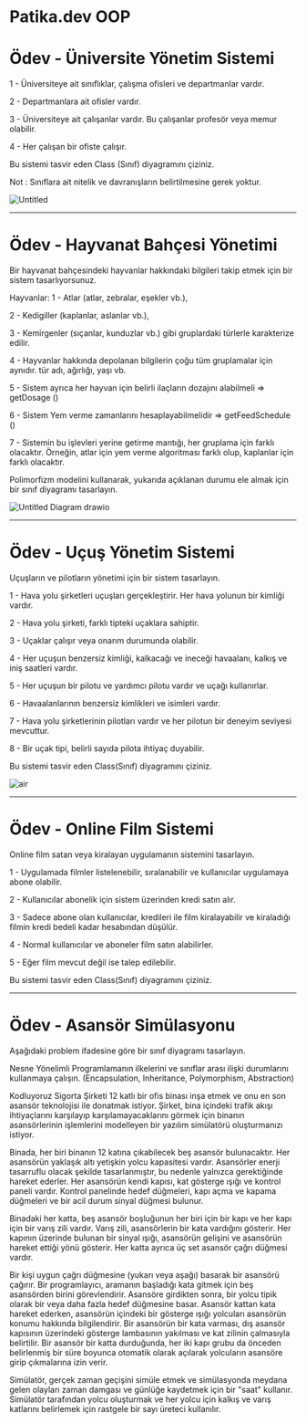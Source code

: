 # Patika.dev OOP

# Ödev - Üniversite Yönetim Sistemi

1 - Üniversiteye ait sınıflıklar, çalışma ofisleri ve departmanlar vardır.

2 - Departmanlara ait ofisler vardır.

3 - Üniversiteye ait çalışanlar vardır. Bu çalışanlar profesör veya memur olabilir.

4 - Her çalışan bir ofiste çalışır.

Bu sistemi tasvir eden Class (Sınıf) diyagramını çiziniz.

Not : Sınıflara ait nitelik ve davranışların belirtilmesine gerek yoktur.


![Untitled](https://user-images.githubusercontent.com/48656439/223553510-2be7956c-aef7-4f62-a541-46c9d289dbc6.png)


*******************************************************************


# Ödev - Hayvanat Bahçesi Yönetimi

Bir hayvanat bahçesindeki hayvanlar hakkındaki bilgileri takip etmek için bir sistem tasarlıyorsunuz.

Hayvanlar:
1 - Atlar (atlar, zebralar, eşekler vb.),

2 - Kedigiller (kaplanlar, aslanlar vb.),

3 - Kemirgenler (sıçanlar, kunduzlar vb.) gibi gruplardaki türlerle karakterize edilir.

4 - Hayvanlar hakkında depolanan bilgilerin çoğu tüm gruplamalar için aynıdır. tür adı, ağırlığı, yaşı vb.

5 - Sistem ayrıca her hayvan için belirli ilaçların dozajını alabilmeli => getDosage ()

6 - Sistem Yem verme zamanlarını hesaplayabilmelidir => getFeedSchedule ()

7 - Sistemin bu işlevleri yerine getirme mantığı, her gruplama için farklı olacaktır. Örneğin, atlar için yem verme algoritması farklı olup, kaplanlar için farklı olacaktır.

Polimorfizm modelini kullanarak, yukarıda açıklanan durumu ele almak için bir sınıf diyagramı tasarlayın.

![Untitled Diagram drawio](https://user-images.githubusercontent.com/48656439/224138124-21014748-aa81-4f51-95c5-8973bdcfc239.png)


*******************************************************************


# Ödev - Uçuş Yönetim Sistemi

Uçuşların ve pilotların yönetimi için bir sistem tasarlayın.

1 - Hava yolu şirketleri uçuşları gerçekleştirir. Her hava yolunun bir kimliği vardır.

2 - Hava yolu şirketi, farklı tipteki uçaklara sahiptir.

3 - Uçaklar çalışır veya onarım durumunda olabilir.

4 - Her uçuşun benzersiz kimliği, kalkacağı ve ineceği havaalanı, kalkış ve iniş saatleri vardır.

5 - Her uçuşun bir pilotu ve yardımcı pilotu vardır ve uçağı kullanırlar.

6 - Havaalanlarının benzersiz kimlikleri ve isimleri vardır.

7 - Hava yolu şirketlerinin pilotları vardır ve her pilotun bir deneyim seviyesi mevcuttur.

8 - Bir uçak tipi, belirli sayıda pilota ihtiyaç duyabilir.

Bu sistemi tasvir eden Class(Sınıf) diyagramını çiziniz.

![air](https://user-images.githubusercontent.com/48656439/224179636-53153fc1-31f1-4eef-8629-fbbc555f1b7d.png)


*******************************************************************


# Ödev - Online Film Sistemi

Online film satan veya kiralayan uygulamanın sistemini tasarlayın.

1 - Uygulamada filmler listelenebilir, sıralanabilir ve kullanıcılar uygulamaya abone olabilir.

2 - Kullanıcılar abonelik için sistem üzerinden kredi satın alır.

3 - Sadece abone olan kullanıcılar, kredileri ile film kiralayabilir ve kiraladığı filmin kredi bedeli kadar hesabından düşülür.

4 - Normal kullanıcılar ve aboneler film satın alabilirler.

5 - Eğer film mevcut değil ise talep edilebilir.

Bu sistemi tasvir eden Class(Sınıf) diyagramını çiziniz.




*******************************************************************


# Ödev - Asansör Simülasyonu

Aşağıdaki problem ifadesine göre bir sınıf diyagramı tasarlayın.

Nesne Yönelimli Programlamanın ilkelerini ve sınıflar arası ilişki durumlarını kullanmaya çalışın. (Encapsulation, Inheritance, Polymorphism, Abstraction)

Kodluyoruz Sigorta Şirketi 12 katlı bir ofis binası inşa etmek ve onu en son asansör teknolojisi ile donatmak istiyor. Şirket, bina içindeki trafik akışı ihtiyaçlarını karşılayıp karşılamayacaklarını görmek için binanın asansörlerinin işlemlerini modelleyen bir yazılım simülatörü oluşturmanızı istiyor.

Binada, her biri binanın 12 katına çıkabilecek beş asansör bulunacaktır. Her asansörün yaklaşık altı yetişkin yolcu kapasitesi vardır. Asansörler enerji tasarruflu olacak şekilde tasarlanmıştır, bu nedenle yalnızca gerektiğinde hareket ederler. Her asansörün kendi kapısı, kat gösterge ışığı ve kontrol paneli vardır. Kontrol panelinde hedef düğmeleri, kapı açma ve kapama düğmeleri ve bir acil durum sinyal düğmesi bulunur.

Binadaki her katta, beş asansör boşluğunun her biri için bir kapı ve her kapı için bir varış zili vardır. Varış zili, asansörlerin bir kata vardığını gösterir. Her kapının üzerinde bulunan bir sinyal ışığı, asansörün gelişini ve asansörün hareket ettiği yönü gösterir. Her katta ayrıca üç set asansör çağrı düğmesi vardır.

Bir kişi uygun çağrı düğmesine (yukarı veya aşağı) basarak bir asansörü çağırır. Bir programlayıcı, aramanın başladığı kata gitmek için beş asansörden birini görevlendirir. Asansöre girdikten sonra, bir yolcu tipik olarak bir veya daha fazla hedef düğmesine basar. Asansör kattan kata hareket ederken, asansörün içindeki bir gösterge ışığı yolcuları asansörün konumu hakkında bilgilendirir. Bir asansörün bir kata varması, dış asansör kapısının üzerindeki gösterge lambasının yakılması ve kat zilinin çalmasıyla belirtilir. Bir asansör bir katta durduğunda, her iki kapı grubu da önceden belirlenmiş bir süre boyunca otomatik olarak açılarak yolcuların asansöre girip çıkmalarına izin verir.

Simülatör, gerçek zaman geçişini simüle etmek ve simülasyonda meydana gelen olayları zaman damgası ve günlüğe kaydetmek için bir "saat" kullanır. Simülatör tarafından yolcu oluşturmak ve her yolcu için kalkış ve varış katlarını belirlemek için rastgele bir sayı üreteci kullanılır.
